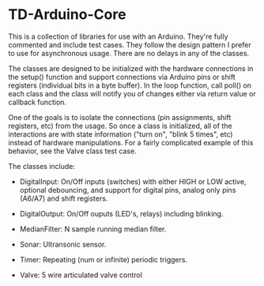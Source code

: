# TD-Arduino-Core

This is a collection of libraries for use with an Arduino.  They're
fully commented and include test cases.  They follow the design
pattern I prefer to use for asynchronous usage.  There are no delays
in any of the classes.

The classes are designed to be initialized with the hardware
connections in the setup() function and support connections via
Arduino pins or shift registers (individual bits in a byte buffer).
In the loop function, call poll() on each class and the class will
notify you of changes either via return value or callback function.

One of the goals is to isolate the connections (pin assignments, shift
registers, etc) from the usage.  So once a class is initialized, all
of the interactions are with state information ("turn on", "blink 5
times", etc) instead of hardware manipulations.  For a fairly
complicated example of this behavior, see the Valve class test case.

The classes include:

- DigitalInput: On/Off inputs (switches) with either HIGH or LOW
active, optional debouncing, and support for digital pins, analog only
pins (A6/A7) and shift registers.

- DigitalOutput: On/Off ouputs (LED's, relays) including blinking.

- MedianFilter: N sample running median filter.

- Sonar: Ultransonic sensor.

- Timer: Repeating (num or infinite) periodic triggers.

- Valve: 5 wire articulated valve control


